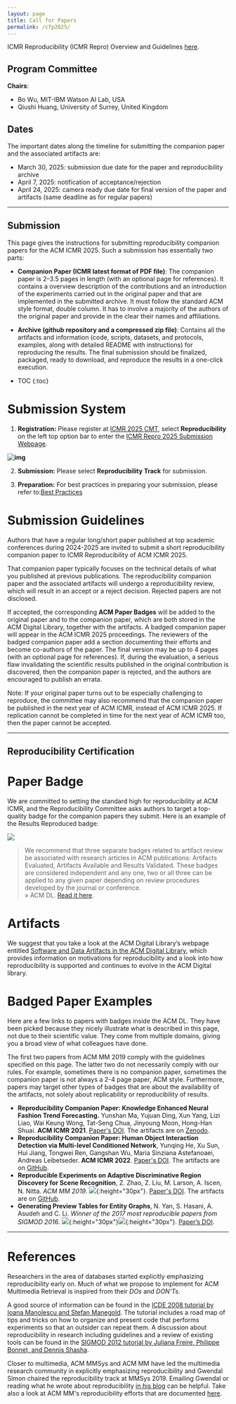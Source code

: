```yaml
---
layout: page
title: Call for Papers
permalink: /cfp2025/
---
```


ICMR Reproducibility (ICMR Repro) Overview and Guidelines [here]({{site.baseurl}}/).

<!--
{::options parse_block_html="true" /}
<div class="box">
**Important notice:** The camera-ready due will be the same as the ICMR regular paper.
</div>
-->

## Program Committee

**Chairs**:

- Bo Wu, MIT-IBM Watson AI Lab, USA
- Qiushi Huang, University of Surrey, United Kingdom
  
<!--
**Committee members**:

- TBA
-->

## Dates 
The important dates along the timeline for submitting the companion paper and the associated artifacts are:

- March 30, 2025: submission due date for the paper and reproducibility archive
- April 7, 2025: notification of acceptance/rejection
- April 24, 2025: camera ready due date for final version of the paper and artifacts (same deadline as for regular papers)

---
## Submission

This page gives the instructions for submitting reproducibility companion papers for the ACM ICMR 2025. Such a submission has essentially two parts:

* **Companion Paper (ICMR latest format of PDF file)**: The companion paper is 2–3.5 pages in length (with an optional page for references). It contains a overview description of the contributions and an introduction of the experiments carried out in the original paper and that are implemented in the submitted archive. It must follow the standard ACM style format, double column. It has to involve a majority of the authors of the original paper and provide in the clear their names and affiliations. 

* **Archive (github repository and a compressed zip file)**: Contains all the artifacts and information (code, scripts, datasets, and protocols, examples, along with detailed README with instructions) for reproducing the results. The final submission should be finalized, packaged, ready to download, and reproduce the results in a one-click execution.

* TOC
{:toc}

# Submission System

1. **Registration:** Please register at [ICMR 2025 CMT](https://cmt3.research.microsoft.com/ICMR2025), select **Reproducibility** on the left top option bar to enter the [ICMR Repro 2025 Submission Webpage](https://cmt3.research.microsoft.com/ICMR2025/Track/2/Submission/Create).

**![img]({{site.baseurl}}/images/icmr25_submission.png)**

2. **Submission:** Please select **Reproducibility Track** for submission.

3. **Preparation:**
For best practices in preparing your submission, please refer to:[Best Practices](https://icmr-reproducibility.github.io/website/best_practices)


# Submission Guidelines

[//]: # (Authors that have a regular long/short paper published at ACM ICMR 2023/2024 are invited to submit a short reproducibility companion paper to the ICMR Reproducibility track at ACM ICMR 2025. That companion paper typically focuses on the technical details of what you published at ACM ICMR 2023/2024.)
Authors that have a regular long/short paper published at top academic conferences during 2024-2025 are invited to submit a short reproducibility companion paper to ICMR Reproducibility of ACM ICMR 2025. 

That companion paper typically focuses on the technical details of what you published at previous publications. The reproducibility companion paper and the associated artifacts will undergo a reproducibility review, which will result in an accept or a reject decision. Rejected papers are not disclosed.

If accepted, the corresponding **ACM Paper Badges** will be added to the original paper and to the companion paper, which are both stored in the ACM Digital Library, together with the artifacts. A badged companion paper will appear in the ACM ICMR 2025 proceedings. The reviewers of the badged companion paper add a section documenting their efforts and become co-authors of the paper. The final version may be up to 4 pages (with an optional page for references). If, during the evaluation, a serious flaw invalidating the scientific results published in the original contribution is discovered, then the companion paper is rejected, and the authors are encouraged to publish an errata.

Note: If your original paper turns out to be especially challenging to reproduce, the committee may also recommend that the companion paper be published in the next year of ACM ICMR, instead of ACM ICMR 2025. If replication cannot be completed in time for the next year of ACM ICMR too, then the paper cannot be accepted.

---
## Reproducibility Certification
# Paper Badge

We are committed to setting the standard high for reproducibility at ACM ICMR, and the Reproducibility Committee asks authors to target a top-quality badge for the companion papers they submit. Here is an example of the Results Reproduced badge:

![](https://www.acm.org/binaries/content/gallery/acm/publications/replication-badges/results_reproduced_dl.jpg)

> We recommend that three separate badges related to artifact review be associated with research articles in ACM publications: Artifacts Evaluated, Artifacts Available and Results Validated. These badges are considered independent and any one, two or all three can be applied to any given paper depending on review procedures developed by the journal or conference.  <br /> &raquo;  ACM DL. [Read it here](https://www.acm.org/publications/policies/artifact-review-and-badging-current).



# Artifacts

We suggest that you take a look at the ACM Digital Library’s webpage entitled [Software and Data Artifacts in the ACM Digital Library](https://www.acm.org/publications/artifacts), which provides information on motivations for reproducibility and a look into how reproducibility is supported and continues to evolve in the ACM Digital library. 


# Badged Paper Examples

Here are a few links to papers with badges inside the ACM DL. They have been picked because they nicely illustrate what is described in this page, not due to their scientific value. They come from multiple domains, giving you a broad view of what colleagues have done. 

The first two papers from ACM MM 2019 comply with the guidelines specified on this page. The latter two do not necessarily comply with our rules. For example, sometimes there is no companion paper, sometimes the companion paper is not always a 2-4 page paper, ACM style. Furthermore, papers may target other types of badges that are about the availability of the artifacts, not solely about replicability or reproducibility of results.

* **Reproducibility Companion Paper: Knowledge Enhanced Neural Fashion Trend Forecasting.** Yunshan Ma, Yujuan Ding, Xun Yang, Lizi Liao, Wai Keung Wong, Tat-Seng Chua, Jinyoung Moon, Hong-Han Shuai. __ACM ICMR 2021__. [Paper's DOI](https://dl.acm.org/doi/10.1145/3460426.3463598). The artifacts are on [Zenodo](https://zenodo.org/record/4774766#.YKdfH6LnhhE).
* **Reproducibility Companion Paper: Human Object Interaction Detection via Multi-level Conditioned Network**, Yunqing He, Xu Sun, Hui Jiang, Tongwei Ren, Gangshan Wu, Maria Sinziana Astefanoaei, Andreas Leibetseder. __ACM ICMR 2022__. [Paper's DOI](https://dl.acm.org/doi/10.1145/3512527.3531438). The artifacts are on [GitHub](https://github.com/ZhengyuZhao/Adi-Red-Scene).
* **Reproducible Experiments on Adaptive Discriminative Region Discovery for Scene Recognition**, Z. Zhao, Z. Liu, M. Larson, A. Iscen, N. Nitta. _ACM MM 2019_. ![](https://project.inria.fr/acmmmreproducibility/files/2018/09/results_replicated-150x150.jpg){:height="30px"}. [Paper's DOI](https://dl.acm.org/citation.cfm?id=3351169). The artifacts are on [GitHub](https://github.com/ZhengyuZhao/Adi-Red-Scene).
* **Generating Preview Tables for Entity Graphs**, N. Yan, S. Hasani, A. Asudeh and C. Li. _Winner of the 2017 most reproducible papers from SIGMOD 2016_. ![](https://project.inria.fr/acmmmreproducibility/files/2018/09/artifacts_available-150x150.jpg){:height="30px"}![](https://project.inria.fr/acmmmreproducibility/files/2018/09/results_replicated-150x150.jpg){:height="30px"}. [Paper&#8217;s DOI](https://doi.org/10.1145/2882903.2915221).

---

# References

Researchers in the area of databases started explicitly emphasizing reproducibility early on. 
Much of what we propose to implement for ACM Multimedia Retrieval is inspired from their _DOs_ and _DON'Ts_. 

A good source of information can be found in the [ICDE 2008 tutorial by Ioana Manolescu and Stefan Manegold](http://pages.saclay.inria.fr/ioana.manolescu/SLIDES/ManolescuManegoldICDE2008.pdf). The tutorial includes a road map of tips and tricks on how to organize and present code that performs experiments so that an outsider can repeat them. A discussion about reproducibility in research including guidelines and a review of existing tools can be found in the [SIGMOD 2012 tutorial by Juliana Freire, Philippe Bonnet, and Dennis Shasha](http://dl.acm.org/citation.cfm?id=2213908). 

Closer to multimedia, ACM MMSys and ACM MM have led the multimedia research community in explicitly emphasizing reproducibility and Gwendal Simon chaired the reproducibility track at MMSys 2019. Emailing Gwendal or reading what he wrote about reproducibility [in his blog](http://peerdal.blogspot.com/2017/05/reproducibility-in-acm-mmsys-conference.html) can be helpful. Take also a look at ACM MM's reproducibility efforts that are documented [here](https://project.inria.fr/acmmmreproducibility). 


